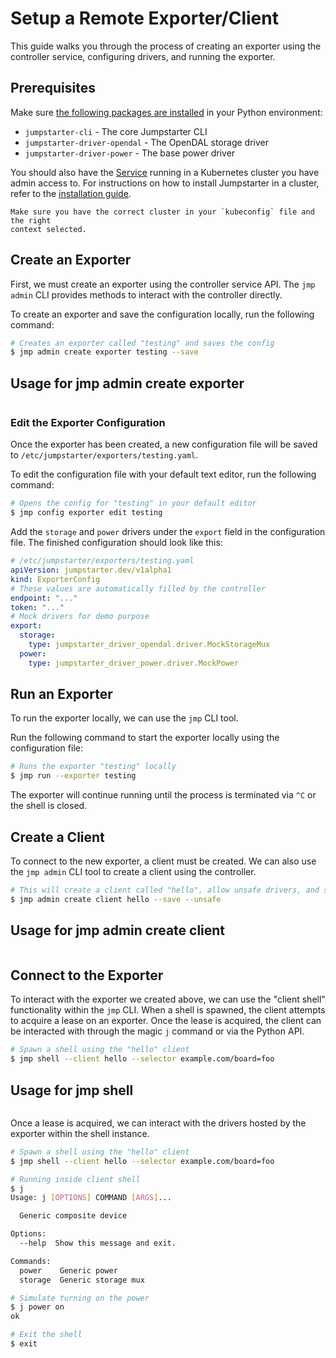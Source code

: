 # Setup a Remote Exporter/Client

This guide walks you through the process of creating an exporter using the
controller service, configuring drivers, and running the exporter.

## Prerequisites

Make sure [the following packages are
installed](../installation/python-package.md) in your Python environment:
- `jumpstarter-cli` - The core Jumpstarter CLI
- `jumpstarter-driver-opendal` - The OpenDAL storage driver
- `jumpstarter-driver-power` - The base power driver

You should also have the [Service](../introduction/service.md)
running in a Kubernetes cluster you have admin access to. For instructions on
how to install Jumpstarter in a cluster, refer to the [installation
guide](../installation/service/index.md).

```{tip}
Make sure you have the correct cluster in your `kubeconfig` file and the right
context selected.
```

## Create an Exporter

First, we must create an exporter using the controller service API. The `jmp
admin` CLI provides methods to interact with the controller directly.

To create an exporter and save the configuration locally, run the following command:

```bash
# Creates an exporter called "testing" and saves the config
$ jmp admin create exporter testing --save
```

## Usage for jmp admin create exporter

```{command-output} jmp admin create exporter --help
```

### Edit the Exporter Configuration

Once the exporter has been created, a new configuration file will be saved to
`/etc/jumpstarter/exporters/testing.yaml`.

To edit the configuration file with your default text editor, run the following
command:

```bash
# Opens the config for "testing" in your default editor
$ jmp config exporter edit testing
```

Add the `storage` and `power` drivers under the `export` field in the configuration
file. The finished configuration should look like this:

```yaml
# /etc/jumpstarter/exporters/testing.yaml
apiVersion: jumpstarter.dev/v1alpha1
kind: ExporterConfig
# These values are automatically filled by the controller
endpoint: "..."
token: "..."
# Mock drivers for demo purpose
export:
  storage:
    type: jumpstarter_driver_opendal.driver.MockStorageMux
  power:
    type: jumpstarter_driver_power.driver.MockPower
```

## Run an Exporter

To run the exporter locally, we can use the `jmp` CLI tool.

Run the following command to start the exporter locally using the configuration file:

```bash
# Runs the exporter "testing" locally
$ jmp run --exporter testing
```

The exporter will continue running until the process is terminated via `^C` or the shell
is closed.

## Create a Client

To connect to the new exporter, a client must be created. We can also use the
`jmp admin` CLI tool to create a client using the controller.

```bash
# This will create a client called "hello", allow unsafe drivers, and save the config
$ jmp admin create client hello --save --unsafe
```

## Usage for jmp admin create client

```{command-output} jmp admin create client --help
```

## Connect to the Exporter

To interact with the exporter we created above, we can use the "client shell"
functionality within the `jmp` CLI. When a shell is spawned, the client attempts
to acquire a lease on an exporter. Once the lease is acquired, the client can be
interacted with through the magic `j` command or via the Python API.

```bash
# Spawn a shell using the "hello" client
$ jmp shell --client hello --selector example.com/board=foo
```

## Usage for jmp shell

```{command-output} jmp shell --help
```

Once a lease is acquired, we can interact with the drivers hosted by the
exporter within the shell instance.

```bash
# Spawn a shell using the "hello" client
$ jmp shell --client hello --selector example.com/board=foo

# Running inside client shell
$ j
Usage: j [OPTIONS] COMMAND [ARGS]...

  Generic composite device

Options:
  --help  Show this message and exit.

Commands:
  power    Generic power
  storage  Generic storage mux

# Simulate turning on the power
$ j power on
ok

# Exit the shell
$ exit
```
